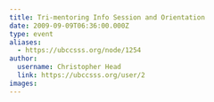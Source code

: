 ```yaml
---
title: Tri-mentoring Info Session and Orientation 
date: 2009-09-09T06:36:00.000Z
type: event
aliases:
  - https://ubccsss.org/node/1254
author:
  username: Christopher Head
  link: https://ubccsss.org/user/2
images:
---
```


